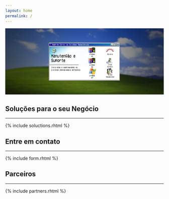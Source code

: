```yaml
---
layout: home
permalink: /
---
```


<section class="carousel carousel-max" markdown="1">

![Sistemas Operacionais Defasados](/images/banner-sistemasdefasados-min.jpeg)

</section>

<section class="row background-light" markdown="1">

## Soluções para o seu Negócio ##
<hr/>
<div class="col s12 m10 l12 xl10 offset-m1 offset-xl1">
    {% include soluctions.rhtml %}
</div>
</section>

<section class="row background-dark" markdown="1">

## Entre em contato ##
<hr/>

<div class="form-container">
    {% include form.rhtml %}
</div>

</section>

<section class="background-light" markdown="1">

## Parceiros ##
<hr/>
<div class="container">
    {% include partners.rhtml %}
</div>
</section>
